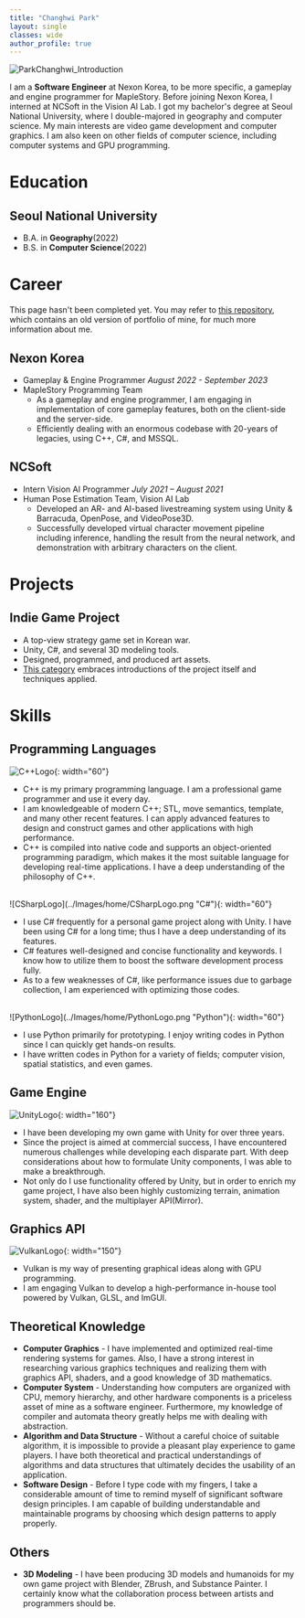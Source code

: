 ```yaml
---
title: "Changhwi Park"
layout: single
classes: wide
author_profile: true
---
```


![ParkChanghwi_Introduction](../Images/home/ParkChanghwi_Introduction.png)

I am a **Software Engineer** at Nexon Korea, to be more specific, a gameplay and engine programmer for MapleStory. Before joining Nexon Korea, I interned at NCSoft in the Vision AI Lab. I got my bachelor's degree at Seoul National University, where I double-majored in geography and computer science. My main interests are video game development and computer graphics. I am also keen on other fields of computer science, including computer systems and GPU programming.

# Education

## Seoul National University

* B.A. in **Geography**(2022)
* B.S. in **Computer Science**(2022)

# Career
This page hasn't been completed yet. You may refer to [this repository](https://github.com/ObjectOrientedLife/Portfolios/blob/main/Portfolio_ChanghwiPark_ENG.pdf), which contains an old version of portfolio of mine, for much more information about me.

## **Nexon Korea**
* Gameplay & Engine Programmer	*August 2022 - September 2023*
* MapleStory Programming Team
  * As a gameplay and engine programmer, I am engaging in implementation of core gameplay features, both on the client-side and the server-side.
  * Efficiently dealing with an enormous codebase with 20-years of legacies, using C++, C#, and MSSQL.
  
## **NCSoft**
* Intern Vision AI Programmer	*July 2021 – August 2021*
* Human Pose Estimation Team, Vision AI Lab
  * Developed an AR- and AI-based livestreaming system using Unity & Barracuda, OpenPose, and VideoPose3D.
  * Successfully developed virtual character movement pipeline including inference, handling the result from the neural network, and demonstration with arbitrary characters on the client.

# Projects

## Indie Game Project
* A top-view strategy game set in Korean war.
* Unity, C#, and several 3D modeling tools.
* Designed, programmed, and produced art assets.
* [This category](/gameproject/) embraces introductions of the project itself and techniques applied.

# Skills
## Programming Languages    
![C++Logo](../Images/home/C++Logo.png "C++"){: width="60"}  
* C++ is my primary programming language. I am a professional game programmer and use it every day.
* I am knowledgeable of modern C++; STL, move semantics, template, and many other recent features. I can apply advanced features to design and construct games and other applications with high performance.
* C++ is compiled into native code and supports an object-oriented programming paradigm, which makes it the most suitable language for developing real-time applications. I have a deep understanding of the philosophy of C++.

<br />
![CSharpLogo](../Images/home/CSharpLogo.png "C#"){: width="60"}  

* I use C# frequently for a personal game project along with Unity. I have been using C# for a long time; thus I have a deep understanding of its features.
* C# features well-designed and concise functionality and keywords. I know how to utilize them to boost the software development process fully.  
* As to a few weaknesses of C#, like performance issues due to garbage collection, I am experienced with optimizing those codes.

<br />
![PythonLogo](../Images/home/PythonLogo.png "Python"){: width="60"}

* I use Python primarily for prototyping. I enjoy writing codes in Python since I can quickly get hands-on results.
* I have written codes in Python for a variety of fields; computer vision, spatial statistics, and even games.

## Game Engine
![UnityLogo](../Images/home/UnityLogo.png "Unity"){: width="160"}
* I have been developing my own game with Unity for over three years. 
* Since the project is aimed at commercial success, I have encountered numerous challenges while developing each disparate part. With deep considerations about how to formulate Unity components, I was able to make a breakthrough.
* Not only do I use functionality offered by Unity, but in order to enrich my game project, I have also been highly customizing terrain, animation system, shader, and the multiplayer API(Mirror).

## Graphics API
![VulkanLogo](../Images/home/VulkanLogo.png "Vulkan"){: width="150"}
* Vulkan is my way of presenting graphical ideas along with GPU programming.
* I am engaging Vulkan to develop a high-performance in-house tool powered by Vulkan, GLSL, and ImGUI. 

## Theoretical Knowledge
* **Computer Graphics** - I have implemented and optimized real-time rendering systems for games. Also, I have a strong interest in researching various graphics techniques and realizing them with graphics API, shaders, and a good knowledge of 3D mathematics.
* **Computer System** - Understanding how computers are organized with CPU, memory hierarchy, and other hardware components is a priceless asset of mine as a software engineer. Furthermore, my knowledge of compiler and automata theory greatly helps me with dealing with abstraction. 
* **Algorithm and Data Structure** - Without a careful choice of suitable algorithm, it is impossible to provide a pleasant play experience to game players. I have both theoretical and practical understandings of algorithms and data structures that ultimately decides the usability of an application. 
* **Software Design** - Before I type code with my fingers, I take a considerable amount of time to remind myself of significant software design principles. I am capable of building understandable and maintainable programs by choosing which design patterns to apply properly.

## Others
* **3D Modeling** - I have been producing 3D models and humanoids for my own game project with Blender, ZBrush, and Substance Painter. I certainly know what the collaboration process between artists and programmers should be.







